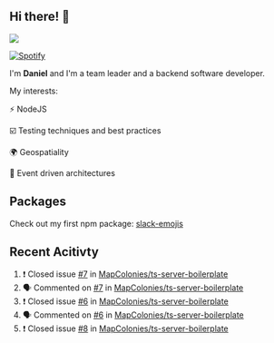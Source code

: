 ## Hi there! 👋

<p>
  <img src="https://github-readme-stats.vercel.app/api?username=syncush&theme=tokyonight">
</p>

[![Spotify](https://novatorem-rust.vercel.app/api/spotify)](https://open.spotify.com/user/syncush)

I'm **Daniel** and I'm a team leader and a backend software developer.

My interests:

⚡ NodeJS

☑️ Testing techniques and best practices

🌍 Geospatiality

🧠 Event driven architectures

## Packages
Check out my first npm package: [slack-emojis](https://www.npmjs.com/package/slack-emojis)

## Recent Acitivty
<!--START_SECTION:activity-->
1. ❗️ Closed issue [#7](https://github.com/MapColonies/ts-server-boilerplate/issues/7) in [MapColonies/ts-server-boilerplate](https://github.com/MapColonies/ts-server-boilerplate)
2. 🗣 Commented on [#7](https://github.com/MapColonies/ts-server-boilerplate/issues/7) in [MapColonies/ts-server-boilerplate](https://github.com/MapColonies/ts-server-boilerplate)
3. ❗️ Closed issue [#6](https://github.com/MapColonies/ts-server-boilerplate/issues/6) in [MapColonies/ts-server-boilerplate](https://github.com/MapColonies/ts-server-boilerplate)
4. 🗣 Commented on [#6](https://github.com/MapColonies/ts-server-boilerplate/issues/6) in [MapColonies/ts-server-boilerplate](https://github.com/MapColonies/ts-server-boilerplate)
5. ❗️ Closed issue [#8](https://github.com/MapColonies/ts-server-boilerplate/issues/8) in [MapColonies/ts-server-boilerplate](https://github.com/MapColonies/ts-server-boilerplate)
<!--END_SECTION:activity-->
